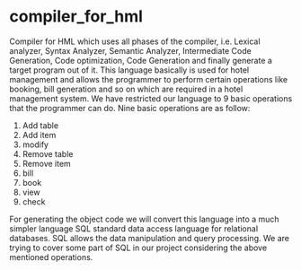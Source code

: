 # compiler_for_hml

Compiler for HML which uses all phases of the compiler, i.e. Lexical analyzer, Syntax Analyzer, Semantic Analyzer, Intermediate Code Generation, Code optimization, Code Generation and finally generate a target program out of it. This language basically is used for hotel management and allows the programmer to perform certain operations like booking, bill generation and so on which are required in a hotel management system. We have restricted our language to 9 basic operations that the programmer can do.
Nine basic operations are as follow:
1. Add table
2. Add item
3. modify
4. Remove table
5. Remove item
6. bill
7. book
8. view
9. check

For generating the object code we will convert this language into a much simpler language SQL standard data access language for relational databases. SQL allows the data manipulation and query processing. We are trying to cover some part of SQL in our project considering the above mentioned operations. 
